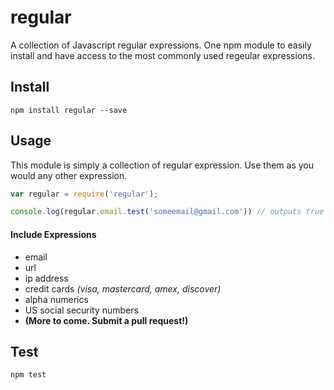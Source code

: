 # regular

A collection of Javascript regular expressions. One npm module to easily install and have access to the most commonly used regeular expressions.

## Install

```
npm install regular --save
```

## Usage

This module is simply a collection of regular expression. Use them as you would any other expression.

```javascript
var regular = require('regular');

console.log(regular.email.test('someemail@gmail.com')) // outputs true
```

#### Include Expressions

* email
* url
* ip address
* credit cards *(visa, mastercard, amex, discover)*
* alpha numerics
* US social security numbers
* **(More to come. Submit a pull request!)**


## Test

```
npm test
```
